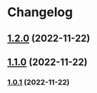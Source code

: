 # Changelog

## [1.2.0](https://github.tools.sap/cx-servicesautomation/cdc-tools-chrome-extension/compare/1.1.0...1.2.0) (2022-11-22)

## [1.1.0](https://github.tools.sap/cx-servicesautomation/cdc-tools-chrome-extension/compare/1.0.1...1.1.0) (2022-11-22)

### [1.0.1](https://github.tools.sap/cx-servicesautomation/cdc-tools-chrome-extension/compare/1.0.0...1.0.1) (2022-11-22)